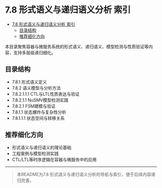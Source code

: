 
# 7.8 形式语义与递归语义分析 索引

<!-- TOC START -->

- [7.8 形式语义与递归语义分析 索引](#78-形式语义与递归语义分析-索引)
  - [目录结构](#目录结构)
  - [推荐细化方向](#推荐细化方向)

<!-- TOC END -->

本目录聚焦容器与微服务系统的形式语义、递归语义、模型检测与性质验证等内容，支持多层级递归细化。

## 目录结构

- 7.8.1 形式语义定义
- 7.8.2 语义模型与分析方法
- 7.8.2.1.1.1 CTL与LTL性质表达与验证
- 7.8.2.1.1 NuSMV模型检测实践
- 7.8.2.1 FSM建模与验证
- 7.8.1.1 状态爆炸与复杂性分析
- 7.8.1.1.1 状态空间与转移关系

## 推荐细化方向

- 形式语义与递归语义的理论基础
- 工程案例与模型检测实践
- CTL/LTL等时序逻辑在容器与微服务中的应用

---
> 本README为7.8 形式语义与递归语义分析的导航与索引，便于后续内容递归完善。

